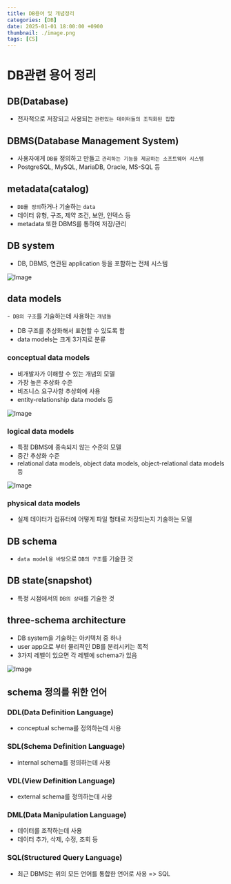 ```yaml
---
title: DB용어 및 개념정리
categories: [DB]
date: 2025-01-01 18:00:00 +0900
thumbnail: ./image.png
tags: [CS]
---
```


# DB관련 용어 정리

## DB(Database)
- 전자적으로 저장되고 사용되는 `관련있는 데이터들의 조직화된 집합`

## DBMS(Database Management System)
- 사용자에게 `DB를` 정의하고 만들고 `관리하는 기능을 제공하는 소프트웨어 시스템`
- PostgreSQL, MySQL, MariaDB, Oracle, MS-SQL 등

## metadata(catalog)
- `DB를 정의`하거나 기술하는 `data`
- 데이터 유형, 구조, 제약 조건, 보안, 인덱스 등
- metadata 또한 DBMS를 통하여 저장/관리

## DB system
- DB, DBMS, 연관된 application 등을 포함하는 전체 시스템  

![Image](https://github.com/user-attachments/assets/3676e301-38ae-41a0-a763-dee289bf2c8a)

## data models
-` DB의 구조`를 기술하는데 사용하는 `개념들`
- DB 구조를 추상화해서 표현할 수 있도록 함
- data models는 크게 3가지로 분류

### conceptual data models
- 비개발자가 이해할 수 있는 개념의 모델
- 가장 높은 추상화 수준
- 비즈니스 요구사항 추상화에 사용  
- entity-relationship data models 등

![Image](https://github.com/user-attachments/assets/b4ba3f2b-ca07-49d6-bd60-ef60181adea9)

### logical data models
- 특정 DBMS에 종속되지 않는 수준의 모델
- 중간 추상화 수준  
- relational data models, object data models, object-relational data models 등

![Image](https://github.com/user-attachments/assets/138ee0e7-6aae-43b8-95c2-a1b873b5188c)

### physical data models
- 실제 데이터가 컴퓨터에 어떻게 파일 형태로 저장되는지 기술하는 모델

## DB schema
- `data model을 바탕`으로 `DB의 구조`를 기술한 것

## DB state(snapshot)
- 특정 시점에서의 `DB의 상태`를 기술한 것

## three-schema architecture
- DB system을 기술하는 아키텍처 중 하나
- user app으로 부터 물리적인 DB를 분리시키는 목적
- 3가지 레벨이 있으면 각 레벨에 schema가 있음  

![Image](https://github.com/user-attachments/assets/4637b597-d9b7-430a-a4f1-76a75ca92a09)

## schema 정의를 위한 언어

### DDL(Data Definition Language)
- conceptual schema를 정의하는데 사용

### SDL(Schema Definition Language)
- internal schema를 정의하는데 사용

### VDL(View Definition Language)
- external schema를 정의하는데 사용

### DML(Data Manipulation Language)
- 데이터를 조작하는데 사용
- 데이터 추가, 삭제, 수정, 조회 등

### SQL(Structured Query Language)
- 최근 DBMS는 위의 모든 언어를 통합한 언어로 사용 => SQL
